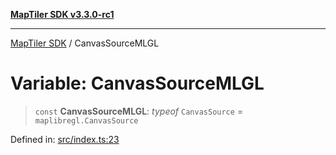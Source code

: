 [**MapTiler SDK v3.3.0-rc1**](../README.md)

***

[MapTiler SDK](../README.md) / CanvasSourceMLGL

# Variable: CanvasSourceMLGL

> `const` **CanvasSourceMLGL**: *typeof* `CanvasSource` = `maplibregl.CanvasSource`

Defined in: [src/index.ts:23](https://github.com/maptiler/maptiler-sdk-js/blob/d9cb958ebf063ecde2f6f583eb172e5a83460e6a/src/index.ts#L23)
